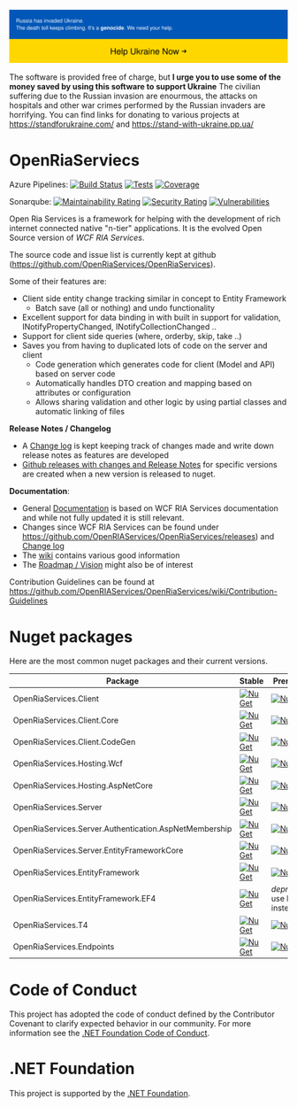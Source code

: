 [![Stand With Ukraine](https://raw.githubusercontent.com/vshymanskyy/StandWithUkraine/main/banner2-direct.svg)](https://vshymanskyy.github.io/StandWithUkraine)

The software is provided free of charge, but **I urge you to use some of the money saved by using this software to support Ukraine**
The civilian suffering due to the Russian invasion are enourmous, the attacks on hospitals and other war crimes performed by the Russian invaders are horrifying.
You can find links for donating to various projects at https://standforukraine.com/ and https://stand-with-ukraine.pp.ua/

# OpenRiaServiecs

Azure Pipelines: [![Build Status](https://dev.azure.com/OpenRiaServices/OpenRiaServices/_apis/build/status/OpenRIAServices.OpenRiaServices?branchName=main)](https://dev.azure.com/OpenRiaServices/OpenRiaServices/_build/latest?definitionId=1&branchName=main)
[![Tests](https://img.shields.io/azure-devops/tests/OpenRiaServices/OpenRiaServices/1/main.svg)](https://dev.azure.com/OpenRiaServices/OpenRiaServices/_build/latest?definitionId=1&branchName=main)
[![Coverage](https://img.shields.io/azure-devops/coverage/OpenRiaServices/OpenRiaServices/1/main)](https://dev.azure.com/OpenRiaServices/OpenRiaServices/_build/latest?definitionId=1&branchName=main)



Sonarqube:
[![Maintainability Rating](https://sonarcloud.io/api/project_badges/measure?project=OpenRIAServices_OpenRiaServices&metric=sqale_rating)](https://sonarcloud.io/summary/overall?id=OpenRIAServices_OpenRiaServices)
[![Security Rating](https://sonarcloud.io/api/project_badges/measure?project=OpenRIAServices_OpenRiaServices&metric=security_rating)](https://sonarcloud.io/summary/overall?id=OpenRIAServices_OpenRiaServices)
[![Vulnerabilities](https://sonarcloud.io/api/project_badges/measure?project=OpenRIAServices_OpenRiaServices&metric=vulnerabilities)](https://sonarcloud.io/project/overview?id=OpenRIAServices_OpenRiaServices)

<!-- Below badges should be reenabled once new scripts for appveyor build is set up

[![Coverity Scan Build Status](https://scan.coverity.com/projects/8802/badge.svg)](https://scan.coverity.com/projects/daniel-svensson-openriaservices)
-->

Open Ria Services is a framework for  helping with the development of rich internet connected native "n-tier" applications. 
It is the evolved Open Source version of *WCF RIA Services*.

The source code and issue list is currently kept at github (https://github.com/OpenRiaServices/OpenRiaServices).

Some of their features are: 
 * Client side entity change tracking similar in concept to Entity Framework
   * Batch save (all or nothing) and undo functionality
 * Excellent support for data binding in with built in support for validation, INotifyPropertyChanged, INotifyCollectionChanged .. 
 * Support for client side queries (where, orderby, skip, take ..)
 * Saves you from having to duplicated lots of code on the server and client
   * Code generation which generates code for client (Model and API) based on server code
   * Automatically handles DTO creation and mapping based on attributes or configuration
   * Allows sharing validation and other logic by using partial classes and automatic linking of files
   
**Release Notes / Changelog**

* A [Change log](https://github.com/OpenRIAServices/OpenRiaServices/blob/main/Changelog.md) is kept keeping track of changes made and write down release notes as features are developed
* [Github releases with changes and Release Notes](https://github.com/OpenRIAServices/OpenRiaServices/releases) for specific versions are created when a new version is released to nuget.

   
**Documentation**:
* General [Documentation](https://openriaservices.gitbook.io/openriaservices/) is based on WCF RIA Services documentation and while not fully updated it is still relevant.
* Changes since WCF RIA Services can be found under https://github.com/OpenRIAServices/OpenRiaServices/releases) and [Change log](https://github.com/OpenRIAServices/OpenRiaServices/blob/main/Changelog.md) 
* The [wiki](https://github.com/OpenRIAServices/OpenRiaServices/wiki) contains various good information
* The [Roadmap / Vision](https://github.com/OpenRIAServices/OpenRiaServices/wiki/Vision---Roadmap) might also be of interest

Contribution Guidelines can be found at https://github.com/OpenRIAServices/OpenRiaServices/wiki/Contribution-Guidelines


# Nuget packages

Here are the most common nuget packages and their current versions.

|Package | Stable | Prerelease |
|------- | ------ | ---------- |
| OpenRiaServices.Client | [![NuGet](https://img.shields.io/nuget/v/OpenRiaServices.Client.svg)](https://www.nuget.org/packages/OpenRiaServices.Client) | [![NuGet](https://img.shields.io/nuget/vpre/OpenRiaServices.Client.svg)](https://www.nuget.org/packages/OpenRiaServices.Client) |
| OpenRiaServices.Client.Core | [![NuGet](https://img.shields.io/nuget/v/OpenRiaServices.Client.Core.svg)](https://www.nuget.org/packages/OpenRiaServices.Client.Core) | [![NuGet](https://img.shields.io/nuget/vpre/OpenRiaServices.Client.Core.svg)](https://www.nuget.org/packages/OpenRiaServices.Client.Core) |
| OpenRiaServices.Client.CodeGen | [![NuGet](https://img.shields.io/nuget/v/OpenRiaServices.Client.CodeGen.svg)](https://www.nuget.org/packages/OpenRiaServices.Client.CodeGen) | [![NuGet](https://img.shields.io/nuget/vpre/OpenRiaServices.Client.CodeGen.svg)](https://www.nuget.org/packages/OpenRiaServices.Client.CodeGen) |
| OpenRiaServices.Hosting.Wcf | [![NuGet](https://img.shields.io/nuget/v/OpenRiaServices.Hosting.Wcf.svg)](https://www.nuget.org/packages/OpenRiaServices.Hosting.Wcf) | [![NuGet](https://img.shields.io/nuget/vpre/OpenRiaServices.Hosting.Wcf.svg)](https://www.nuget.org/packages/OpenRiaServices.Hosting.Wcf) |
| OpenRiaServices.Hosting.AspNetCore | [![NuGet](https://img.shields.io/nuget/v/OpenRiaServices.Hosting.AspNetCore.svg)](https://www.nuget.org/packages/OpenRiaServices.Hosting.AspNetCore) | [![NuGet](https://img.shields.io/nuget/vpre/OpenRiaServices.Hosting.AspNetCore.svg)](https://www.nuget.org/packages/OpenRiaServices.Hosting.AspNetCore) |
| OpenRiaServices.Server | [![NuGet](https://img.shields.io/nuget/v/OpenRiaServices.Server.svg)](https://www.nuget.org/packages/OpenRiaServices.Server) | [![NuGet](https://img.shields.io/nuget/vpre/OpenRiaServices.Server.svg)](https://www.nuget.org/packages/OpenRiaServices.Server) |
| OpenRiaServices.Server.Authentication.AspNetMembership | [![NuGet](https://img.shields.io/nuget/v/OpenRiaServices.Server.Authentication.AspNetMembership.svg)](https://www.nuget.org/packages/OpenRiaServices.Server.Authentication.AspNetMembership) | [![NuGet](https://img.shields.io/nuget/vpre/OpenRiaServices.Server.Authentication.AspNetMembership.svg)](https://www.nuget.org/packages/OpenRiaServices.Server.Authentication.AspNetMembership) |
| OpenRiaServices.Server.EntityFrameworkCore | [![NuGet](https://img.shields.io/nuget/v/OpenRiaServices.Server.EntityFrameworkCore.svg)](https://www.nuget.org/packages/OpenRiaServices.Server.EntityFrameworkCore) | [![NuGet](https://img.shields.io/nuget/vpre/OpenRiaServices.Server.EntityFrameworkCore.svg)](https://www.nuget.org/packages/OpenRiaServices.Server.EntityFrameworkCore) |
| OpenRiaServices.EntityFramework | [![NuGet](https://img.shields.io/nuget/v/OpenRiaServices.EntityFramework.svg)](https://www.nuget.org/packages/OpenRiaServices.EntityFramework) | [![NuGet](https://img.shields.io/nuget/vpre/OpenRiaServices.EntityFramework.svg)](https://www.nuget.org/packages/OpenRiaServices.EntityFramework) |
| OpenRiaServices.EntityFramework.EF4 | [![NuGet](https://img.shields.io/nuget/v/OpenRiaServices.EntityFramework.EF4.svg)](https://www.nuget.org/packages/OpenRiaServices.EntityFramework.EF4) | *depreciated* use EF6 instead|
| OpenRiaServices.T4 | [![NuGet](https://img.shields.io/nuget/v/OpenRiaServices.T4.svg)](https://www.nuget.org/packages/OpenRiaServices.T4) | [![NuGet](https://img.shields.io/nuget/vpre/OpenRiaServices.T4.svg)]() |
| OpenRiaServices.Endpoints | [![NuGet](https://img.shields.io/nuget/v/OpenRiaServices.Endpoints.svg)](https://www.nuget.org/packages/OpenRiaServices.Endpoints) | [![NuGet](https://img.shields.io/nuget/vpre/OpenRiaServices.Endpoints.svg)](https://www.nuget.org/packages/OpenRiaServices.Endpoints) |

# Code of Conduct

This project has adopted the code of conduct defined by the Contributor Covenant to clarify expected behavior in our community.
For more information see the [.NET Foundation Code of Conduct](https://dotnetfoundation.org/code-of-conduct).

# .NET Foundation

This project is supported by the [.NET Foundation](https://dotnetfoundation.org).
